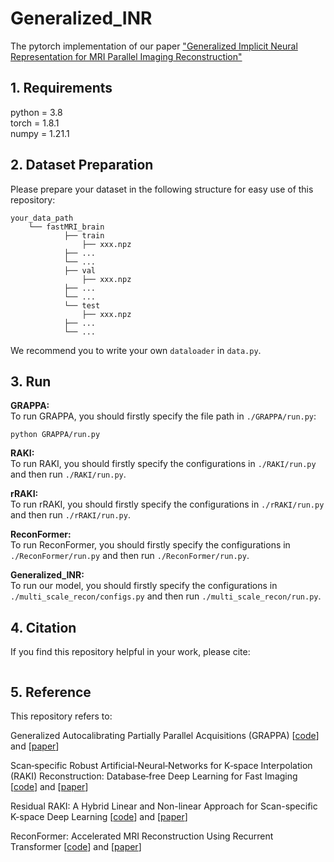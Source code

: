 # Generalized_INR  
The pytorch implementation of our paper ["Generalized Implicit Neural Representation for MRI Parallel Imaging Reconstruction"](https://arxiv.org/abs/2309.06067)

## 1. Requirements  
python = 3.8  
torch = 1.8.1  
numpy = 1.21.1  

## 2. Dataset Preparation 
Please prepare your dataset in the following structure for easy use of this repository:  
```
your_data_path
	└── fastMRI_brain
    		├── train
        		├── xxx.npz
			├── ...
			└── ...
    		├── val
        		├── xxx.npz
			├── ...
			└── ...
    		└── test
        		├── xxx.npz
			├── ...
			└── ...
```
We recommend you to write your own `dataloader` in `data.py`.


## 3. Run

**GRAPPA:**  
To run GRAPPA, you should firstly specify the file path in `./GRAPPA/run.py`:
```
python GRAPPA/run.py
```

**RAKI:**  
To run RAKI, you should firstly specify the configurations in `./RAKI/run.py` and then run `./RAKI/run.py`.

**rRAKI:**  
To run rRAKI, you should firstly specify the configurations in `./rRAKI/run.py` and then run `./rRAKI/run.py`.

**ReconFormer:**  
To run ReconFormer, you should firstly specify the configurations in `./ReconFormer/run.py` and then run `./ReconFormer/run.py`.

**Generalized_INR:**  
To run our model, you should firstly specify the configurations in `./multi_scale_recon/configs.py` and then run `./multi_scale_recon/run.py`.

## 4. Citation  
If you find this repository helpful in your work, please cite:
```bash

```

## 5. Reference
This repository refers to:  

Generalized Autocalibrating Partially Parallel Acquisitions (GRAPPA) [[code](https://github.com/mckib2/pygrappa)] and [[paper](https://onlinelibrary.wiley.com/doi/full/10.1002/mrm.10171)]  

Scan‐specific Robust Artificial‐Neural‐Networks for K‐space Interpolation (RAKI) Reconstruction: Database‐free Deep Learning for Fast Imaging [[code](https://github.com/zczam/RAKI)] and [[paper](https://onlinelibrary.wiley.com/doi/full/10.1002/mrm.27420)]  

Residual RAKI: A Hybrid Linear and Non-linear Approach for Scan-specific K-space Deep Learning [[code](https://github.com/zczam/rRAKI)] and [[paper](https://doi.org/10.1016/j.neuroimage.2022.119248)]  

ReconFormer: Accelerated MRI Reconstruction Using Recurrent Transformer [[code](https://github.com/guopengf/ReconFormer)] and [[paper](https://ieeexplore.ieee.org/document/10251064)]  
